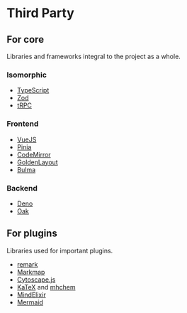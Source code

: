 # Third Party

## For core

Libraries and frameworks integral to the project as a whole.

### Isomorphic

- [TypeScript](https://www.typescriptlang.org)
- [Zod](https://zod.dev)
- [tRPC](https://trpc.io)

### Frontend

- [VueJS](https://vuejs.org)
- [Pinia](https://pinia.vuejs.org)
- [CodeMirror](https://codemirror.net)
- [GoldenLayout](https://golden-layout.com)
- [Bulma](https://bulma.io)

### Backend

- [Deno](https://deno.com/runtime)
- [Oak](https://oakserver.github.io/oak)

## For plugins

Libraries used for important plugins.

- [remark](https://remark.js.org)
- [Markmap](https://github.com/markmap/markmap)
- [Cytoscape.js](https://js.cytoscape.org)
- [KaTeX](https://katex.org) and [mhchem](https://mhchem.github.io/MathJax-mhchem)
- [MindElixir](https://github.com/ssshooter/mind-elixir-core)
- [Mermaid](https://mermaid.js.org)
